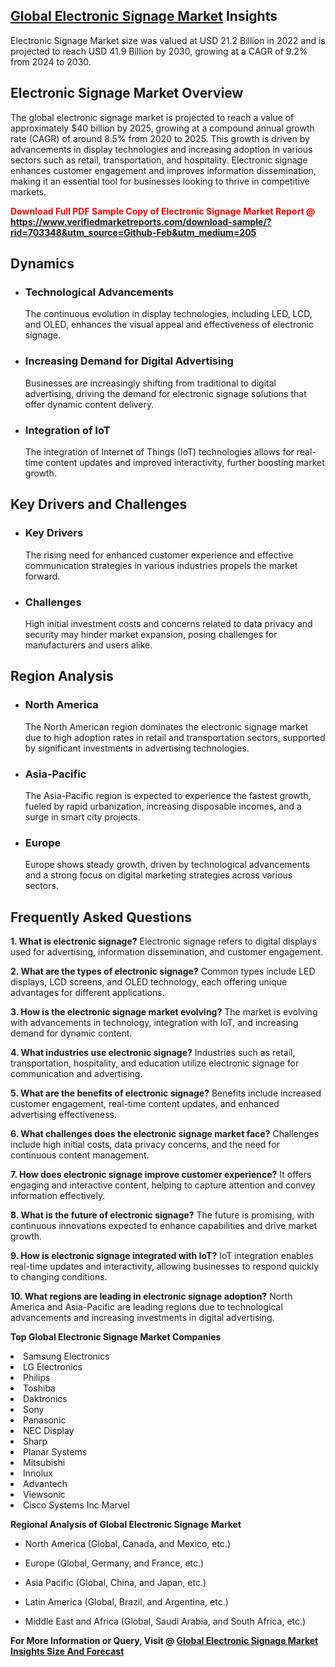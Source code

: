 <h2><a href="https://www.verifiedmarketreports.com/download-sample/?rid=703348&amp;utm_source=Github&amp;utm_medium=205" target="_blank">Global Electronic Signage Market</a> Insights</h2><p>Electronic Signage Market size was valued at USD 21.2 Billion in 2022 and is projected to reach USD 41.9 Billion by 2030, growing at a CAGR of 9.2% from 2024 to 2030.</p><p> <h2>Electronic Signage Market Overview</h2> <p>The global electronic signage market is projected to reach a value of approximately $40 billion by 2025, growing at a compound annual growth rate (CAGR) of around 8.5% from 2020 to 2025. This growth is driven by advancements in display technologies and increasing adoption in various sectors such as retail, transportation, and hospitality. Electronic signage enhances customer engagement and improves information dissemination, making it an essential tool for businesses looking to thrive in competitive markets.</p> <p><strong><p><span class=""><span style="color: #ff0000;"><strong>Download Full PDF Sample Copy of Electronic Signage Market Report</strong> @ </span><a href="https://www.verifiedmarketreports.com/download-sample/?rid=703348&amp;utm_source=Github-Feb&amp;utm_medium=205" target="_blank">https://www.verifiedmarketreports.com/download-sample/?rid=703348&amp;utm_source=Github-Feb&amp;utm_medium=205</a></span></p></strong></p> <h2>Dynamics</h2> <ul> <li><h3>Technological Advancements</h3> The continuous evolution in display technologies, including LED, LCD, and OLED, enhances the visual appeal and effectiveness of electronic signage. </li> <li><h3>Increasing Demand for Digital Advertising</h3> Businesses are increasingly shifting from traditional to digital advertising, driving the demand for electronic signage solutions that offer dynamic content delivery. </li> <li><h3>Integration of IoT</h3> The integration of Internet of Things (IoT) technologies allows for real-time content updates and improved interactivity, further boosting market growth. </li> </ul> <h2>Key Drivers and Challenges</h2> <ul> <li><h3>Key Drivers</h3> The rising need for enhanced customer experience and effective communication strategies in various industries propels the market forward. </li> <li><h3>Challenges</h3> High initial investment costs and concerns related to data privacy and security may hinder market expansion, posing challenges for manufacturers and users alike. </li> </ul> <h2>Region Analysis</h2> <ul> <li><h3>North America</h3> The North American region dominates the electronic signage market due to high adoption rates in retail and transportation sectors, supported by significant investments in advertising technologies. </li> <li><h3>Asia-Pacific</h3> The Asia-Pacific region is expected to experience the fastest growth, fueled by rapid urbanization, increasing disposable incomes, and a surge in smart city projects. </li> <li><h3>Europe</h3> Europe shows steady growth, driven by technological advancements and a strong focus on digital marketing strategies across various sectors. </li> </ul> <h2>Frequently Asked Questions</h2> <p><strong>1. What is electronic signage?</strong> Electronic signage refers to digital displays used for advertising, information dissemination, and customer engagement.</p> <p><strong>2. What are the types of electronic signage?</strong> Common types include LED displays, LCD screens, and OLED technology, each offering unique advantages for different applications.</p> <p><strong>3. How is the electronic signage market evolving?</strong> The market is evolving with advancements in technology, integration with IoT, and increasing demand for dynamic content.</p> <p><strong>4. What industries use electronic signage?</strong> Industries such as retail, transportation, hospitality, and education utilize electronic signage for communication and advertising.</p> <p><strong>5. What are the benefits of electronic signage?</strong> Benefits include increased customer engagement, real-time content updates, and enhanced advertising effectiveness.</p> <p><strong>6. What challenges does the electronic signage market face?</strong> Challenges include high initial costs, data privacy concerns, and the need for continuous content management.</p> <p><strong>7. How does electronic signage improve customer experience?</strong> It offers engaging and interactive content, helping to capture attention and convey information effectively.</p> <p><strong>8. What is the future of electronic signage?</strong> The future is promising, with continuous innovations expected to enhance capabilities and drive market growth.</p> <p><strong>9. How is electronic signage integrated with IoT?</strong> IoT integration enables real-time updates and interactivity, allowing businesses to respond quickly to changing conditions.</p> <p><strong>10. What regions are leading in electronic signage adoption?</strong> North America and Asia-Pacific are leading regions due to technological advancements and increasing investments in digital advertising.</p> </p><p><strong>Top Global Electronic Signage Market Companies</strong></p><div data-test-id=""><p><li>Samsung Electronics</li><li> LG Electronics</li><li> Philips</li><li> Toshiba</li><li> Daktronics</li><li> Sony</li><li> Panasonic</li><li> NEC Display</li><li> Sharp</li><li> Planar Systems</li><li> Mitsubishi</li><li> Innolux</li><li> Advantech</li><li> Viewsonic</li><li> Cisco Systems Inc Marvel</li></p><div><strong>Regional Analysis of&nbsp;Global Electronic Signage Market</strong></div><ul><li dir="ltr"><p dir="ltr">North America&nbsp;(Global, Canada, and Mexico, etc.)</p></li><li dir="ltr"><p dir="ltr">Europe (Global, Germany, and France, etc.)</p></li><li dir="ltr"><p dir="ltr">Asia Pacific&nbsp;(Global, China, and Japan, etc.)</p></li><li dir="ltr"><p dir="ltr">Latin America&nbsp;(Global, Brazil, and Argentina, etc.)</p></li><li dir="ltr">Middle East and Africa&nbsp;(Global, Saudi Arabia, and South Africa, etc.)</li></ul><p><strong>For More Information or Query, Visit @&nbsp;</strong><strong><a href="https://www.verifiedmarketreports.com/product/electronic-signage-market/?utm_source=Github&amp;utm_medium=205" target="_blank">Global Electronic Signage Market Insights Size And Forecast</a></strong></p></div>
